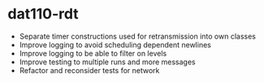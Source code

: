 # dat110-rdt

- Separate timer constructions used for retransmission into own classes
- Improve logging to avoid scheduling dependent newlines
- Improve logging to be able to filter on levels
- Improve testing to multiple runs and more messages
- Refactor and reconsider tests for network
